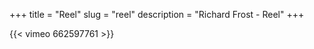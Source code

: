 +++
title = "Reel"
slug = "reel"
description = "Richard Frost - Reel"
+++

<!-- {{< video-embed url="RF_Reel_2022_1080p.mp4" poster="RF_Reel_2022_Poster.jpg" >}} -->
{{< vimeo 662597761 >}}